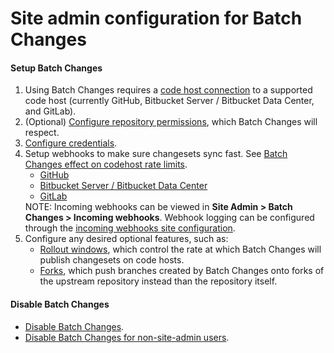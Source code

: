 # Site admin configuration for Batch Changes

#### Setup Batch Changes 

<ol>
  <li>
    Using Batch Changes requires a <a href="../../../admin/external_service">code host connection</a> to a supported code host (currently GitHub, Bitbucket Server / Bitbucket Data Center, and GitLab).
  </li>
  <li>
    (Optional) <a href="../../../admin/repo/permissions">Configure repository permissions</a>, which Batch Changes will respect.
  </li>
  <li>
    <a href="configuring_credentials">Configure credentials</a>.
  </li>
  <li>
    Setup webhooks to make sure changesets sync fast. See <a href="../references/requirements#batch-changes-effect-on-code-host-rate-limits">Batch Changes effect on codehost rate limits</a>.
    <ul>
      <li>
        <a href="../../admin/external_service/github#webhooks">GitHub</a>
      </li>
      <li>
        <a href="../../admin/external_service/bitbucket_server#webhooks">Bitbucket Server / Bitbucket Data Center</a>
      </li>
      <li>
        <a href="../../admin/external_service/gitlab#webhooks">GitLab</a>
      </li>
    </ul>
    <aside class="note">
      NOTE: Incoming webhooks can be viewed in <strong>Site Admin &gt; Batch Changes &gt; Incoming webhooks</strong>. Webhook logging can be configured through the <a href="../../admin/config/batch_changes#incoming-webhooks">incoming webhooks site configuration</a>.
    </aside>
  </li>
  <li>
    Configure any desired optional features, such as:
    <ul>
      <li>
        <a href="../../../admin/config/batch_changes#rollout-windows">Rollout windows</a>, which control the rate at which Batch Changes will publish changesets on code hosts.
      </li>
      <li>
        <a href="../../../admin/config/batch_changes#forks">Forks</a>, which push branches created by Batch Changes onto forks of the upstream repository instead than the repository itself.
    </ul>
  </li>
</ol>


#### Disable Batch Changes
- [Disable Batch Changes](../explanations/permissions_in_batch_changes.md#disabling-batch-changes).
- [Disable Batch Changes for non-site-admin users](../explanations/permissions_in_batch_changes.md#disabling-batch-changes-for-non-site-admin-users).
